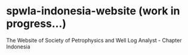 # spwla-indonesia-website (work in progress...)

The Website of Society of Petrophysics and Well Log Analyst - Chapter Indonesia
